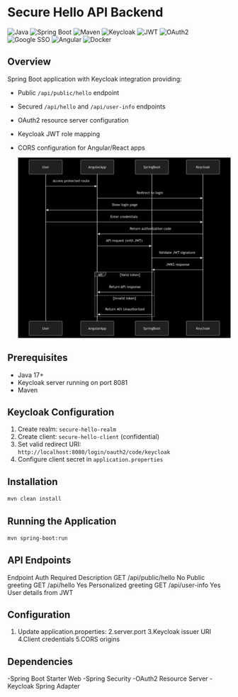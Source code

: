 # Secure Hello API Backend

![Java](https://img.shields.io/badge/Java-17-blue)
![Spring Boot](https://img.shields.io/badge/Spring%20Boot-3.0-green)
![Maven](https://img.shields.io/badge/Maven-3.8.6-orange)
![Keycloak](https://img.shields.io/badge/Keycloak-21.0-red)
![JWT](https://img.shields.io/badge/JWT-JSON%20Web%20Token-yellowgreen)
![OAuth2](https://img.shields.io/badge/OAuth2-Authorization-blueviolet)
![Google SSO](https://img.shields.io/badge/Google%20SSO-Enabled-brightgreen)
![Angular](https://img.shields.io/badge/Angular-v17+-red)
![Docker](https://img.shields.io/badge/Docker-24.0-blue)


## Overview
Spring Boot application with Keycloak integration providing:
- Public `/api/public/hello` endpoint
- Secured `/api/hello` and `/api/user-info` endpoints
- OAuth2 resource server configuration
- Keycloak JWT role mapping
- CORS configuration for Angular/React apps

  ![Security Diagram](flow.diagram.png)


## Prerequisites
- Java 17+
- Keycloak server running on port 8081
- Maven

## Keycloak Configuration
1. Create realm: `secure-hello-realm`
2. Create client: `secure-hello-client` (confidential)
3. Set valid redirect URI: `http://localhost:8080/login/oauth2/code/keycloak`
4. Configure client secret in `application.properties`

## Installation
```bash
mvn clean install
```

## Running the Application
```bash
mvn spring-boot:run
```

## API Endpoints

Endpoint	Auth Required	Description
GET /api/public/hello	No	Public greeting
GET /api/hello	Yes	Personalized greeting
GET /api/user-info	Yes	User details from JWT

## Configuration
1. Update application.properties:
2.server.port
3.Keycloak issuer URI
4.Client credentials
5.CORS origins

## Dependencies
-Spring Boot Starter Web
-Spring Security
-OAuth2 Resource Server
-Keycloak Spring Adapter
